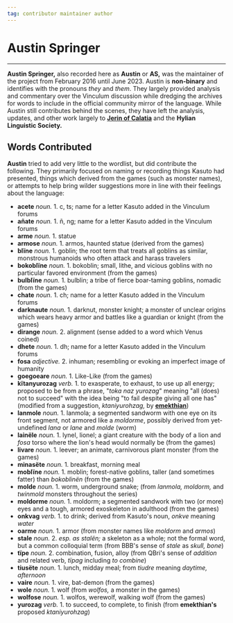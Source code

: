 ```yaml
---
tag: contributor maintainer author
---
```

# Austin Springer
---
**Austin Springer,** also recorded here as **Austin** or **AS,** was the maintainer of the project from February 2016 until June 2023. Austin is **non-binary** and identifies with the pronouns _they_ and _them_. They largely provided analysis and commentary over the Vinculum discussion while dredging the archives for words to include in the official community mirror of the language. While Austin still contributes behind the scenes, they have left the analysis, updates, and other work largely to **[Jerin of Calatia](contributors/jerin-of-calatia)** and the **Hylian Linguistic Society.**

## Words Contributed

**Austin** tried to add very little to the wordlist, but did contribute the following. They primarily focused on naming or recording things Kasuto had presented, things which derived from the games (such as monster names), or attempts to help bring wilder suggestions more in line with their feelings about the language:

+ **acete** _noun._ 1. c, ts; name for a letter Kasuto added in the Vinculum forums
+ **añate** _noun._ 1. ñ, ng; name for a letter Kasuto added in the Vinculum forums
+ **arme** _noun._ 1. statue
+ **armose** _noun._ 1. armos, haunted statue (derived from the games)
+ **blïne** _noun._ 1. goblin; the root term that treats all goblins as similar, monstrous humanoids who often attack and harass travelers
+ **bokoblïne** _noun._ 1. bokoblin; small, lithe, and vicious goblins with no particular favored environment (from the games)
+ **bulblïne** _noun._ 1. bulblin; a tribe of fierce boar-taming goblins, nomadic (from the games)
+ **chate** _noun._ 1. ch; name for a letter Kasuto added in the Vinculum forums
+ **darknaute** _noun._ 1. darknut, monster knight; a monster of unclear origins which wears heavy armor and battles like a guardian or knight (from the games)
+ **dirange** _noun._ 2. alignment (sense added to a word which Venus coined)
+ **dhete** _noun._ 1. dh; name for a letter Kasuto added in the Vinculum forums
+ **fosa** _adjective._ 2. inhuman; resembling or evoking an imperfect image of humanity
+ **goegoeare** _noun._ 1. Like-Like (from the games)
+ **kïtanyurozag** _verb._ 1. to exasperate, to exhaust, to use up all energy; proposed to be from a phrase, "_toka naz yurozag_" meaning "all (does) not to succeed" with the idea being "to fail despite giving all one has"(modified from a suggestion, _ktaniyurohzag,_ by **[emekthian](contributors/emekthian)**)
+ **lanmole** _noun._ 1. lanmola; a segmented sandworm with one eye on its front segment, not armored like a _moldorme_, possibly derived from yet-undefined _lana_ or _lane_ and _molde_ (worm)
+ **lainële** _noun._ 1. lynel, lionel; a giant creature with the body of a lion and _fosa_ torso where the lion's head would normally be (from the games)
+ **livare** _noun._ 1. leever; an animate, carnivorous plant monster (from the games)
+ **minasëte** _noun._ 1. breakfast, morning meal
+ **moblïne** _noun._ 1. moblin; forest-native goblins, taller (and sometimes fatter) than _bokoblinën_ (from the games)
+ **molde** _noun._ 1. worm, underground snake; (from _lanmola, moldorm,_ and _twinmold_ monsters throughout the series)
+ **moldorme** _noun._ 1. moldorm; a segmented sandwork with two (or more) eyes and a tough, armored exoskeleton in adulthood (from the games)
+ **onkvag** _verb._ 1. to drink; derived from Kasuto's noun, _onkve_ meaning _water_
+ **oarme** _noun._ 1. armor (from monster names like _moldorm_ and _armos_)
+ **stale** _noun._ 2. _esp. as stalën;_ a skeleton as a whole; not the formal word, but a common colloquial term (from BBB's sense of _stale_ as _skull, bone_)
+ **tïpe** _noun._ 2. combination, fusion, alloy (from QBri's sense of _addition_ and related verb, _tïpag_ including _to combine_)
+ **tiusëte** _noun._ 1. lunch, midday meal; from _tiudre_ meaning _daytime, afternoon_
+ **vaire** _noun._ 1. vire, bat-demon (from the games)
+ **wole** _noun._ 1. wolf (from _wolfos,_ a monster in the games)
+ **wolfose** _noun._ 1. wolfos, werewolf, walking wolf (from the games)
+ **yurozag** _verb._ 1. to succeed, to complete, to finish (from **emekthian's** proposed _ktaniyurohzag_)
